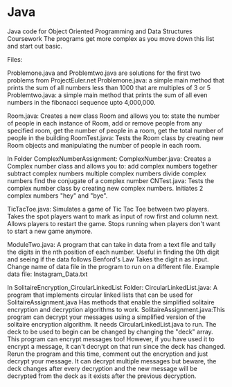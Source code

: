 # Java
Java code for Object Oriented Programming and Data Structures Coursework
The programs get more complex as you move down this list and start out basic.

Files:

Problemone.java and Problemtwo.java are solutions for the first two problems from ProjectEuler.net
Problemone.java: a simple main method that prints the sum of all numbers less than 1000 that are multiples of 3 or 5
Problemtwo.java: a simple main method that prints the sum of all even numbers in the fibonacci sequence upto 4,000,000.

Room.java: Creates a new class Room and allows you to:
  state the number of people in each instance of Room, 
  add or remove people from any specified room,
  get the number of people in a room,
  get the total number of people in the building
RoomTest.java: Tests the Room class by creating new Room objects and manipulating the number of people in each room.

In Folder ComplexNumberAssignment:
  ComplexNumber.java: Creates a Complex number class and allows you to:
    add complex numbers together
    subtract complex numbers
    multiple complex numbers
    divide complex numbers
    find the conjugate of a complex number
  CNTest.java: Tests the complex number class by creating new complex numbers. Initiates 2 complex numbers "hey" and "bye".

TicTacToe.java: Simulates a game of Tic Tac Toe between two players. Takes the spot players want to mark as input of row first and column next.
                Allows players to restart the game. Stops running when players don't want to start a new game anymore.
                
ModuleTwo.java: A program that can take in data from a text file and tally the digits in the nth position of each number. 
                Useful in finding the 0th digit and seeing if the data follows Benford's Law
                Takes the digit n as input. Change name of data file in the program to run on a different file. 
                Example data file: Instagram_Data.txt
                
In SolitaireEncryption_CircularLinkedList Folder:
  CircularLinkedList.java: A program that implements circular linked lists that can be used for SolitaireAssignment.java
                           Has methods that enable the simplified solitaire encryption and decryption algorithms to work.
  SolitaireAssignment.java:This program can decrypt your messages using a simplified version of the solitaire encryption                                  algorithm.
                           It needs CircularLinkedList.java to run.
                           The deck to be used to begin can be changed by changing the "deck" array.
                           This program can encrypt messages too! However, if you have used it to encrypt a message, it can't                            decrypt on that run since the deck has changed. Rerun the program and this time, comment out the                              encryption and just decrypt your message.
                           It can decrypt multiple messages but beware, the deck changes after every decryption and the new                              message will be decrypted from the deck as it exists after the previous decryption.
